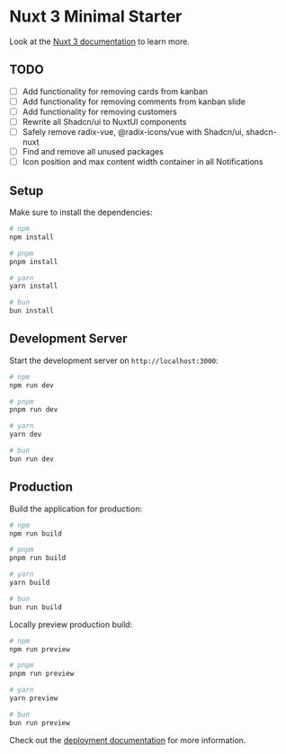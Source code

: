 # Nuxt 3 Minimal Starter

Look at the [Nuxt 3 documentation](https://nuxt.com/docs/getting-started/introduction) to learn more.

## TODO

- [ ] Add functionality for removing cards from kanban
- [ ] Add functionality for removing comments from kanban slide
- [ ] Add functionality for removing customers
- [ ] Rewrite all Shadcn/ui to NuxtUI components
- [ ] Safely remove radix-vue, @radix-icons/vue with Shadcn/ui, shadcn-nuxt
- [ ] Find and remove all unused packages
- [ ] Icon position and max content width container in all Notifications

## Setup

Make sure to install the dependencies:

```bash
# npm
npm install

# pnpm
pnpm install

# yarn
yarn install

# bun
bun install
```

## Development Server

Start the development server on `http://localhost:3000`:

```bash
# npm
npm run dev

# pnpm
pnpm run dev

# yarn
yarn dev

# bun
bun run dev
```

## Production

Build the application for production:

```bash
# npm
npm run build

# pnpm
pnpm run build

# yarn
yarn build

# bun
bun run build
```

Locally preview production build:

```bash
# npm
npm run preview

# pnpm
pnpm run preview

# yarn
yarn preview

# bun
bun run preview
```

Check out the [deployment documentation](https://nuxt.com/docs/getting-started/deployment) for more information.
